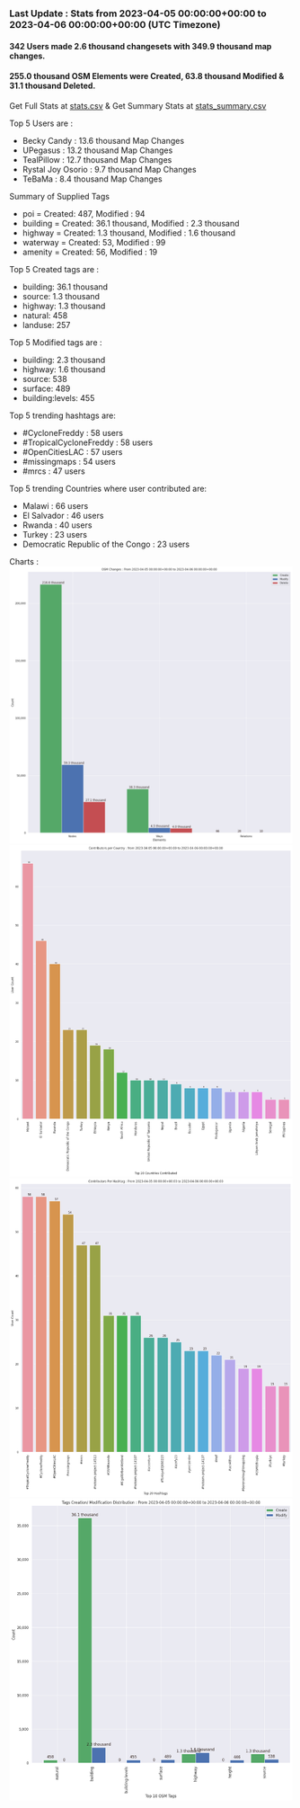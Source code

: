 ### Last Update : Stats from 2023-04-05 00:00:00+00:00 to 2023-04-06 00:00:00+00:00 (UTC Timezone)

#### 342 Users made 2.6 thousand changesets with 349.9 thousand map changes.
#### 255.0 thousand OSM Elements were Created, 63.8 thousand Modified & 31.1 thousand Deleted.
Get Full Stats at [stats.csv](/stats/hotosm/Daily/stats.csv)
 & Get Summary Stats at [stats_summary.csv](/stats/hotosm/Daily/stats_summary.csv)

Top 5 Users are : 
- Becky Candy : 13.6 thousand Map Changes
- UPegasus : 13.2 thousand Map Changes
- TealPillow : 12.7 thousand Map Changes
- Rystal Joy Osorio : 9.7 thousand Map Changes
- TeBaMa : 8.4 thousand Map Changes

Summary of Supplied Tags
- poi = Created: 487, Modified : 94
- building = Created: 36.1 thousand, Modified : 2.3 thousand
- highway = Created: 1.3 thousand, Modified : 1.6 thousand
- waterway = Created: 53, Modified : 99
- amenity = Created: 56, Modified : 19


Top 5 Created tags are :
- building: 36.1 thousand
- source: 1.3 thousand
- highway: 1.3 thousand
- natural: 458
- landuse: 257


Top 5 Modified tags are :
- building: 2.3 thousand
- highway: 1.6 thousand
- source: 538
- surface: 489
- building:levels: 455


Top 5 trending hashtags are:
- #CycloneFreddy : 58 users
- #TropicalCycloneFreddy : 58 users
- #OpenCitiesLAC : 57 users
- #missingmaps : 54 users
- #mrcs : 47 users


Top 5 trending Countries where user contributed are:
- Malawi : 66 users
- El Salvador : 46 users
- Rwanda : 40 users
- Turkey : 23 users
- Democratic Republic of the Congo : 23 users


 Charts : 
![Alt text](./stats_osm_changes.png) 
![Alt text](./stats_users_per_country.png) 
![Alt text](./stats_users_per_hashtag.png) 
![Alt text](./stats_tags.png) 
